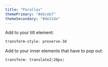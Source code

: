 ```yaml
---
title: "Parallax"
themePrimary: "#ebceb7"
themeSecondary: "#de21de"
---
```


Add to your tilt element:
```css
transform-style: preserve-3d
```

Add to your inner elements that have to pop out:
```css
transform: translateZ(20px)
```
